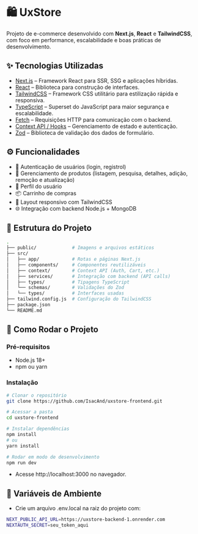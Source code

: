 # 🛍️ UxStore

Projeto de e-commerce desenvolvido com **Next.js**, **React** e **TailwindCSS**, com foco em performance, escalabilidade e boas práticas de desenvolvimento.

## ✨ Tecnologias Utilizadas

- [Next.js](https://nextjs.org/) – Framework React para SSR, SSG e aplicações híbridas.
- [React](https://react.dev/) – Biblioteca para construção de interfaces.
- [TailwindCSS](https://tailwindcss.com/) – Framework CSS utilitário para estilização rápida e responsiva.
- [TypeScript](https://www.typescriptlang.org/) – Superset do JavaScript para maior segurança e escalabilidade.
- [Fetch](https://developer.mozilla.org/pt-BR/docs/Web/API/Fetch_API/Using_Fetch/) – Requisições HTTP para comunicação com o backend.
- [Context API / Hooks](https://react.dev/reference/react) – Gerenciamento de estado e autenticação.
- [Zod](https://zod.dev/) – Biblioteca de validação dos dados de formulário.

## ⚙️ Funcionalidades

- 🔐 Autenticação de usuários (login, registrol)
- 🛒 Gerenciamento de produtos (listagem, pesquisa, detalhes, adição, remoção e atualização)
- 👤 Perfil do usuário
- 📦 Carrinho de compras
- 🎨 Layout responsivo com TailwindCSS
- 🌐 Integração com backend Node.js + MongoDB

## 📂 Estrutura do Projeto

```bash
.
├── public/             # Imagens e arquivos estáticos
├── src/
│   ├── app/            # Rotas e páginas Next.js
│   ├── components/     # Componentes reutilizáveis
│   ├── context/        # Context API (Auth, Cart, etc.)
│   ├── services/       # Integração com backend (API calls)
│   ├── types/          # Tipagens TypeScript
│   └── schemas/        # Validações do Zod
│   └── types/          # Interfaces usadas     
├── tailwind.config.js  # Configuração do TailwindCSS
├── package.json
└── README.md
```

## 🚀 Como Rodar o Projeto

### Pré-requisitos

- Node.js 18+
- npm ou yarn

### Instalação

```bash
# Clonar o repositório
git clone https://github.com/IsacAnd/uxstore-frontend.git

# Acessar a pasta
cd uxstore-frontend

# Instalar dependências
npm install
# ou
yarn install

# Rodar em modo de desenvolvimento
npm run dev
```

- Acesse http://localhost:3000 no navegador.

## 🔑 Variáveis de Ambiente

- Crie um arquivo .env.local na raiz do projeto com:

```bash
NEXT_PUBLIC_API_URL=https://uxstore-backend-1.onrender.com
NEXTAUTH_SECRET=seu_token_aqui
```

